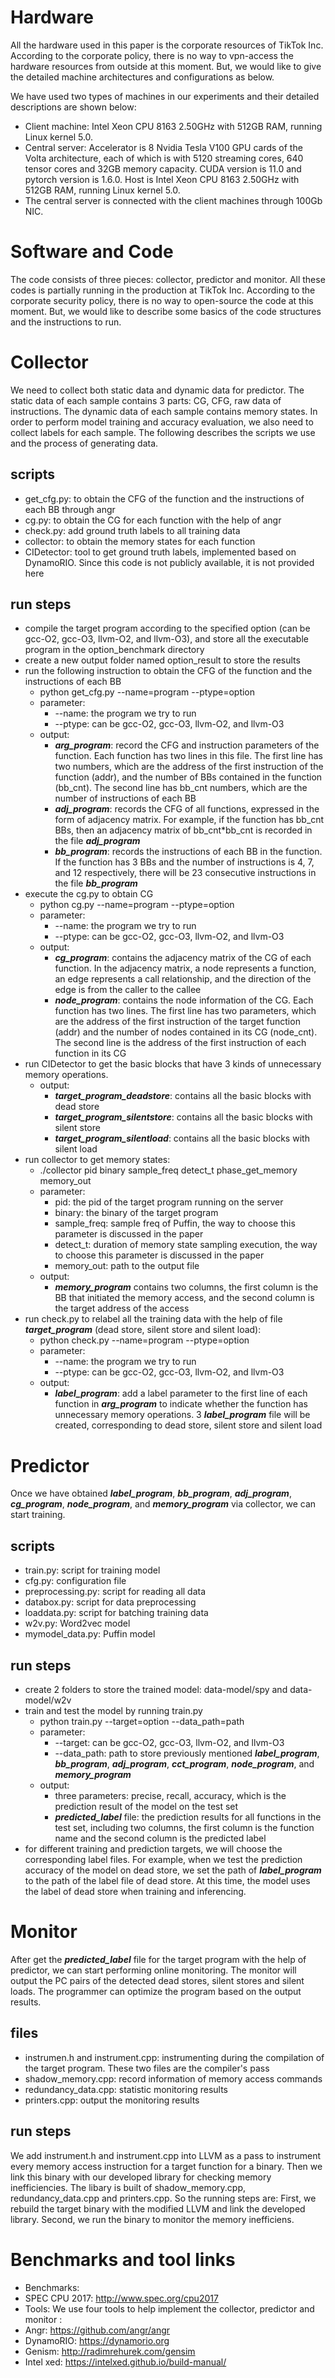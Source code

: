 # Hardware
All the hardware used in this paper is the corporate resources of TikTok Inc. According to the corporate policy, there is no way to vpn-access the hardware resources from outside at this moment. But, we would like to give the detailed machine architectures and configurations as below.

We have used two types of machines in our experiments and their detailed descriptions are shown below:
+ Client machine: Intel Xeon CPU 8163 2.50GHz with 512GB RAM, running Linux kernel 5.0. 
+ Central server: Accelerator is 8 Nvidia Tesla V100 GPU cards of the Volta architecture, each of which is with 5120 streaming cores, 640 tensor cores and 32GB memory capacity. CUDA version is 11.0 and pytorch version is 1.6.0. Host is Intel Xeon CPU 8163 2.50GHz with 512GB RAM, running Linux kernel 5.0. 
+ The central server is connected with the client machines through 100Gb NIC.

# Software and Code
The code consists of three pieces: collector, predictor and monitor. All these codes is partially running in the production at TikTok Inc. According to the corporate security policy, there is no way to open-source the code at this moment. But, we would like to describe some basics of the code structures and the instructions to run. 

# Collector
We need to collect both static data and dynamic data for predictor. The static data of each sample contains 3 parts: CG, CFG, raw data of instructions. The dynamic data of each sample contains memory states. In order to perform model training and accuracy evaluation, we also need to collect labels for each sample. The following describes the scripts we use and the process of generating data.

## scripts
+ get_cfg.py: to obtain the CFG of the function and the instructions of each BB through angr
+ cg.py: to obtain the CG for each function with the help of angr
+ check.py: add ground truth labels to all training data
+ collector: to obtain the memory states for each function 
+ CIDetector: tool to get ground truth labels, implemented based on DynamoRIO. Since this code is not publicly available, it is not provided here


## run steps
+ compile the target program according to the specified option (can be gcc-O2, gcc-O3, llvm-O2, and llvm-O3), and store all the executable program in the option_benchmark directory
+ create a new output folder named option_result to store the results
+ run the following instruction to obtain the CFG of the function and the instructions of each BB
   + python get_cfg.py --name=program --ptype=option
   + parameter:
      + --name: the program we try to run
      + --ptype: can be gcc-O2, gcc-O3, llvm-O2, and llvm-O3
   + output:
      + ***arg_program***: record the CFG and instruction parameters of the function. Each function has two lines in this file. The first line has two numbers, which are the address of the first instruction of the function (addr), and the number of BBs contained in the function (bb_cnt). The second line has bb_cnt numbers, which are the number of instructions of each BB
      + ***adj_program***: records the CFG of all functions, expressed in the form of adjacency matrix. For example, if the function has bb_cnt BBs, then an adjacency matrix of bb_cnt*bb_cnt is recorded in the file ***adj_program***
      + ***bb_program***: records the instructions of each BB in the function. If the function has 3 BBs and the number of instructions is 4, 7, and 12 respectively, there will be 23 consecutive instructions in the file ***bb_program***
+ execute the cg.py to obtain CG 
   + python cg.py --name=program --ptype=option
   + parameter:
      + --name: the program we try to run
      + --ptype: can be gcc-O2, gcc-O3, llvm-O2, and llvm-O3
   + output:
      + ***cg_program***: contains the adjacency matrix of the CG of each function. In the adjacency matrix, a node represents a function, an edge represents a call relationship, and the direction of the edge is from the caller to the callee
      + ***node_program***: contains the node information of the CG. Each function has two lines. The first line has two parameters, which are the address of the first instruction of the target function (addr) and the number of nodes contained in its CG (node_cnt). The second line is the address of the first instruction of each function in its CG
+ run CIDetector to get the basic blocks that have 3 kinds of unnecessary memory operations. 
   + output:
      + ***target_program_deadstore***: contains all the basic blocks with dead store
      + ***target_program_silentstore***: contains all the basic blocks with silent store
      + ***target_program_silentload***: contains all the basic blocks with silent load
+ run collector to get memory states: 
   + ./collector pid binary sample_freq detect_t phase_get_memory memory_out
   + parameter:
      + pid: the pid of the target program running on the server
      + binary: the binary of the target program
      + sample_freq: sample freq of Puffin, the way to choose this parameter is discussed in the paper
      + detect_t: duration of memory state sampling execution, the way to choose this parameter is discussed in the paper
      + memory_out: path to the output file
   + output:
      + ***memory_program*** contains two columns, the first column is the BB that initiated the memory access, and the second column is the target address of the access
+ run check.py to relabel all the training data with the help of file ***target_program*** (dead store, silent store and silent load):
   + python check.py --name=program --ptype=option
   + parameter:
      + --name: the program we try to run
      + --ptype: can be gcc-O2, gcc-O3, llvm-O2, and llvm-O3
   + output:
      + ***label_program***: add a label parameter to the first line of each function in ***arg_program*** to indicate whether the function has unnecessary memory operations. 3 ***label_program*** file will be created, corresponding to dead store, silent store and silent load

# Predictor 
Once we have obtained ***label_program***, ***bb_program***, ***adj_program***, ***cg_program***, ***node_program***, and ***memory_program*** via collector, we can start training. 
## scripts
+ train.py: script for training model
+ cfg.py: configuration file
+ preprocessing.py: script for reading all data
+ databox.py: script for data preprocessing
+ loaddata.py: script for batching training data
+ w2v.py: Word2vec model
+ mymodel_data.py: Puffin model
## run steps
+ create 2 folders to store the trained model: data-model/spy and data-model/w2v
+ train and test the model by running train.py
   + python train.py --target=option --data_path=path
   + parameter:
      + --target: can be gcc-O2, gcc-O3, llvm-O2, and llvm-O3
      + --data_path: path to store previously mentioned ***label_program***, ***bb_program***, ***adj_program***, ***cct_program***, ***node_program***, and ***memory_program***
   + output:
      + three parameters: precise, recall, accuracy, which is the prediction result of the model on the test set
      + ***predicted_label*** file: the prediction results for all functions in the test set, including two columns, the first column is the function name and the second column is the predicted label
+ for different training and prediction targets, we will choose the corresponding label files. For example, when we test the prediction accuracy of the model on dead store, we set the path of ***label_program*** to the path of the label file of dead store. At this time, the model uses the label of dead store when training and inferencing.

# Monitor
After get the ***predicted_label*** file for the target program with the help of predictor, we can start performing online monitoring. The monitor will output the PC pairs of the detected dead stores, silent stores and silent loads. The programmer can optimize the program based on the output results.
## files
+ instrumen.h and instrument.cpp: instrumenting during the compilation of the target program. These two files are the compiler's pass
+ shadow_memory.cpp: record information of memory access commands
+ redundancy_data.cpp: statistic monitoring results
+ printers.cpp: output the monitoring results
## run steps
We add instrument.h and instrument.cpp into LLVM as a pass to instrument every memory access instruction for a target function for a binary. Then we link this binary with our developed library for checking memory inefficiencies. The libary is built of shadow_memory.cpp, redundancy_data.cpp and printers.cpp. So the running steps are:
First, we rebuild the target binary with the modified LLVM and link the developed library.
Second, we run the binary to monitor the memory inefficiens.

# Benchmarks and tool links
+ Benchmarks: 
+ SPEC CPU 2017: http://www.spec.org/cpu2017
+ Tools: We use four tools to help implement the collector, predictor and monitor :
+ Angr: https://github.com/angr/angr
+ DynamoRIO: https://dynamorio.org
+ Genism: http://radimrehurek.com/gensim
+ Intel xed: https://intelxed.github.io/build-manual/


